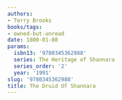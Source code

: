 ```yaml
---
authors:
- Terry Brooks
books/tags:
- owned-but-unread
date: 1800-01-08
params:
  isbn13: '9780345362988'
  series: The Heritage of Shannara
  series_order: '2'
  year: '1991'
slug: '9780345362988'
title: The Druid Of Shannara
---
```


<!--more-->
